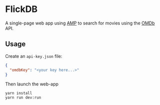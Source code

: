 # FlickDB

A single-page web app using [AMP](https://developers.google.com/amp) to search for movies using the [OMDb](http://www.omdbapi.com/) API.

## Usage

Create an `api-key.json` file:
```json
{
  "omdbKey": "<your key here...>"
}
```

Then launch the web-app
```
yarn install
yarn run dev:run
```